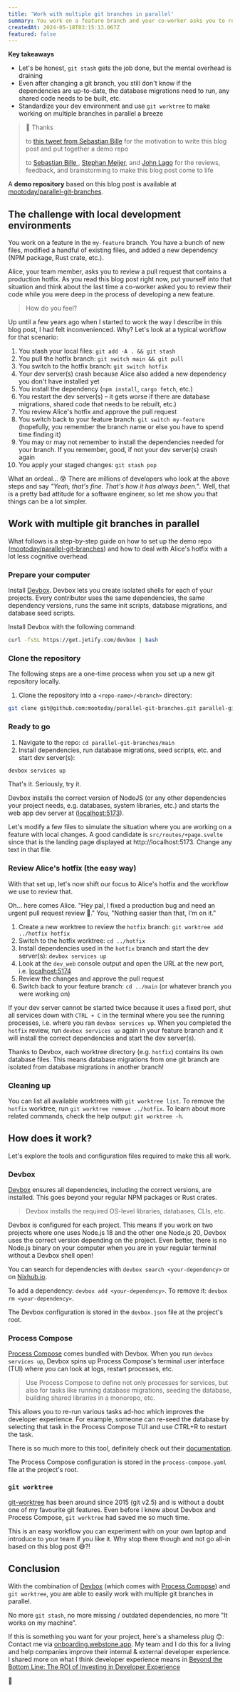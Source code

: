 ```yaml
---
title: 'Work with multiple git branches in parallel'
summary: You work on a feature branch and your co-worker asks you to review their pull request. Panic. Fear. Ehm... yeah, let me wrap up my current work. Well, no more, I work with multiple branches in parallel.
createdAt: 2024-05-18T03:15:13.067Z
featured: false
---
```


**Key takeaways**

- Let's be honest, `git stash` gets the job done, but the mental overhead is draining
- Even after changing a git branch, you still don't know if the dependencies are up-to-date, the database migrations need to run, any shared code needs to be built, etc.
- Standardize your dev environment and use `git worktree` to make working on multiple branches in parallel a breeze

> 🙏 Thanks
>
> to <a href="https://x.com/TastefulElk/status/1790653359596130740" target="_blank">this tweet from Sebastian Bille</a> for the motivation to write this blog post and put together a demo repo
>
> to <a href="https://x.com/TastefulElk" target="_blank">Sebastian Bille </a>, <a href="https://x.com/meijer_s" target="_blank">Stephan Meijer</a>, and <a href="https://x.com/jetpack_john" target="_blank">John Lago</a> for the reviews, feedback, and brainstorming to make this blog post come to life

A **demo repository** based on this blog post is available at <a href="https://github.com/mootoday/parallel-git-branches" target="_blank">mootoday/parallel-git-branches</a>.

## The challenge with local development environments

You work on a feature in the `my-feature` branch. You have a bunch of new files, modified a handful of existing files, and added a new dependency (NPM package, Rust crate, etc.).

Alice, your team member, asks you to review a pull request that contains a production hotfix. As you read this blog post right now, put yourself into that situation and think about the last time a co-worker asked you to review their code while you were deep in the process of developing a new feature.

> How do you feel?

Up until a few years ago when I started to work the way I describe in this blog post, I had felt inconvenienced. Why? Let's look at a typical workflow for that scenario:

1. You stash your local files: `git add -A . && git stash`
1. You pull the hotfix branch: `git switch main && git pull`
1. You switch to the hotfix branch: `git switch hotfix`
1. Your dev server(s) crash because Alice also added a new dependency you don't have installed yet
1. You install the dependency (`npm install`, `cargo fetch`, etc.)
1. You restart the dev server(s) – it gets worse if there are database migrations, shared code that needs to be rebuilt, etc.)
1. You review Alice's hotfix and approve the pull request
1. You switch back to your feature branch: `git switch my-feature` (hopefully, you remember the branch name or else you have to spend time finding it)
1. You may or may not remember to install the dependencies needed for your branch. If you remember, good, if not your dev server(s) crash again
1. You apply your staged changes: `git stash pop`

What an ordeal... 😰 There are millions of developers who look at the above steps and say _"Yeah, that's fine. That's how it has always been."_. Well, that is a pretty bad attitude for a software engineer, so let me show you that things can be a lot simpler.

## Work with multiple git branches in parallel

What follows is a step-by-step guide on how to set up the demo repo (<a href="https://github.com/mootoday/parallel-git-branches" target="_blank">mootoday/parallel-git-branches</a>) and how to deal with Alice's hotfix with a lot less cognitive overhead.

### Prepare your computer

Install <a href="https://github.com/jetify-com/devbox" target="_blank">Devbox</a>. Devbox lets you create isolated shells for each of your projects. Every contributor uses the same dependencies, the same dependency versions, runs the same init scripts, database migrations, and database seed scripts.

Install Devbox with the following command:

```sh
curl -fsSL https://get.jetify.com/devbox | bash
```

### Clone the repository

The following steps are a one-time process when you set up a new git repository locally.

1. Clone the repository into a `<repo-name>/<branch>` directory:

```sh
git clone git@github.com:mootoday/parallel-git-branches.git parallel-git-branches/main
```

### Ready to go

1. Navigate to the repo: `cd parallel-git-branches/main`
1. Install dependencies, run database migrations, seed scripts, etc. and start dev server(s):

```sh
devbox services up
```

That's it. Seriously, try it.

Devbox installs the correct version of NodeJS (or any other dependencies your project needs, e.g. databases, system libraries, etc.) and starts the web app dev server at (<a href="http://localhost:5173" target="_blank">localhost:5173</a>).

Let's modify a few files to simulate the situation where you are working on a feature with local changes. A good candidate is `src/routes/+page.svelte` since that is the landing page displayed at http://localhost:5173. Change any text in that file.

### Review Alice's hotfix (the easy way)

With that set up, let's now shift our focus to Alice's hotfix and the workflow we use to review that.

Oh... here comes Alice. "Hey pal, I fixed a production bug and need an urgent pull request review 🙏."
You, "Nothing easier than that, I'm on it."

1. Create a new worktree to review the `hotfix` branch: `git worktree add ../hotfix hotfix`
1. Switch to the hotfix worktree: `cd ../hotfix`
1. Install dependencies used in the `hotfix` branch and start the dev server(s): `devbox services up`
1. Look at the `dev_web` console output and open the URL at the new port, i.e. <a href="http://localhost:5174" target="_blank">localhost:5174</a>
1. Review the changes and approve the pull request
1. Switch back to your feature branch: `cd ../main` (or whatever branch you were working on)

If your dev server cannot be started twice because it uses a fixed port, shut all services down with `CTRL + C` in the terminal where you see the running processes, i.e. where you ran `devbox services up`. When you completed the `hotfix` review, run `devbox services up` again in your feature branch and it will install the correct dependencies and start the dev server(s).

Thanks to Devbox, each worktree directory (e.g. `hotfix`) contains its own database files. This means database migrations from one git branch are isolated from database migrations in another branch!

### Cleaning up

You can list all available worktrees with `git worktree list`. To remove the `hotfix` worktree, run `git worktree remove ../hotfix`. To learn about more related commands, check the help output: `git worktree -h`.

## How does it work?

Let's explore the tools and configuration files required to make this all work.

### Devbox

<a href="https://github.com/jetify-com/devbox" target="_blank">Devbox</a> ensures all dependencies, including the correct versions, are installed. This goes beyond your regular NPM packages or Rust crates.

> Devbox installs the required OS-level libraries, databases, CLIs, etc.

Devbox is configured for each project. This means if you work on two projects where one uses Node.js 18 and the other one Node.js 20, Devbox uses the correct version depending on the project. Even better, there is no Node.js binary on your computer when you are in your regular terminal without a Devbox shell open!

You can search for dependencies with `devbox search <your-dependency>` or on <a href="https://www.nixhub.io/" target="_blank">Nixhub.io</a>.

To add a dependency: `devbox add <your-dependency>`. To remove it: `devbox rm <your-dependency>`.

The Devbox configuration is stored in the `devbox.json` file at the project's root.

### Process Compose

<a href="https://github.com/F1bonacc1/process-compose" target="_blank">Process Compose</a> comes bundled with Devbox. When you run `devbox services up`, Devbox spins up Process Compose's terminal user interface (TUI) where you can look at logs, restart processes, etc.

> Use Process Compose to define not only processes for services, but also for tasks like running database migrations, seeding the database, building shared libraries in a monorepo, etc.

This allows you to re-run various tasks ad-hoc which improves the developer experience. For example, someone can re-seed the database by selecting that task in the Process Compose TUI and use CTRL+R to restart the task.

There is so much more to this tool, definitely check out their <a href="https://f1bonacc1.github.io/process-compose/launcher/" target="_blank">documentation</a>.

The Process Compose configuration is stored in the `process-compose.yaml` file at the project's root.

### `git worktree`

<a href="https://git-scm.com/docs/git-worktree" target="_blank">git-worktree</a> has been around since 2015 (git v2.5) and is without a doubt one of my favourite git features. Even before I knew about Devbox and Process Compose, `git worktree` had saved me so much time.

This is an easy workflow you can experiment with on your own laptop and introduce to your team if you like it. Why stop there though and not go all-in based on this blog post 😅?!

## Conclusion

With the combination of <a href="https://github.com/jetify-com/devbox" target="_blank">Devbox</a> (which comes with <a href="https://github.com/F1bonacc1/process-compose" target="_blank">Process Compose</a>) and `git worktree`, you are able to easily work with multiple git branches in parallel.

No more `git stash`, no more missing / outdated dependencies, no more "It works on my machine".

If this is something you want for your project, here's a shameless plug 😊: Contact me via <a href="https://onboarding.webstone.app">onboarding.webstone.app</a>. My team and I do this for a living and help companies improve their internal & external developer experience. I shared more on what I think developer experience means in <a href="/blog/beyond-the-bottom-line-the-roi-of-investing-in-developer-experience" target="_blank">Beyond the Bottom Line: The ROI of Investing in Developer Experience</a>

👋
